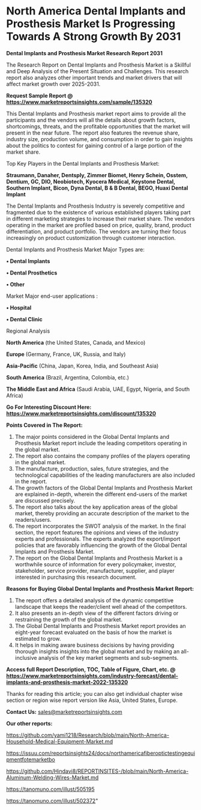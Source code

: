 # North America Dental Implants and Prosthesis Market Is Progressing Towards A Strong Growth By 2031

<strong>Dental Implants and Prosthesis Market Research Report 2031</strong>

The Research Report on Dental Implants and Prosthesis Market is a Skillful and Deep Analysis of the Present Situation and Challenges. This research report also analyzes other important trends and market drivers that will affect market growth over 2025-2031.

<strong>Request Sample Report @ <a href=https://www.marketreportsinsights.com/sample/135320>https://www.marketreportsinsights.com/sample/135320</a></strong>

This Dental Implants and Prosthesis market report aims to provide all the participants and the vendors will all the details about growth factors, shortcomings, threats, and the profitable opportunities that the market will present in the near future. The report also features the revenue share, industry size, production volume, and consumption in order to gain insights about the politics to contest for gaining control of a large portion of the market share.

Top Key Players in the Dental Implants and Prosthesis Market:

<strong>Straumann, Danaher, Dentsply, Zimmer Biomet, Henry Schein, Osstem, Dentium, GC, DIO, Neobiotech, Kyocera Medical, Keystone Dental, Southern Implant, Bicon, Dyna Dental, B & B Dental, BEGO, Huaxi Dental Implant</strong>

The Dental Implants and Prosthesis Industry is severely competitive and fragmented due to the existence of various established players taking part in different marketing strategies to increase their market share. The vendors operating in the market are profiled based on price, quality, brand, product differentiation, and product portfolio. The vendors are turning their focus increasingly on product customization through customer interaction.

Dental Implants and Prosthesis Market Major Types are:

<strong>• Dental Implants

• Dental Prosthetics

• Other</strong>

Market Major end-user applications :

<strong>• Hospital

• Dental Clinic</strong>

Regional Analysis

</u><strong><b>North America</b></strong> (the United States, Canada, and Mexico)

<strong><b>Europe </b></strong>(Germany, France, UK, Russia, and Italy)

<strong><b>Asia-Pacific</b></strong> (China, Japan, Korea, India, and Southeast Asia)

<strong><b>South America</b></strong> (Brazil, Argentina, Colombia, etc.)

<strong><b>The Middle East and Africa</b></strong> (Saudi Arabia, UAE, Egypt, Nigeria, and South Africa)

<strong>Go For Interesting Discount Here: <a href=https://www.marketreportsinsights.com/discount/135320>https://www.marketreportsinsights.com/discount/135320</a></strong>

<strong>Points Covered in The Report:</strong>
<ol>
  <li>The major points considered in the Global Dental Implants and Prosthesis Market report include the leading competitors operating in the global market.</li>
  <li>The report also contains the company profiles of the players operating in the global market.</li>
  <li>The manufacture, production, sales, future strategies, and the technological capabilities of the leading manufacturers are also included in the report.</li>
  <li>The growth factors of the Global Dental Implants and Prosthesis Market are explained in-depth, wherein the different end-users of the market are discussed precisely.</li>
  <li>The report also talks about the key application areas of the global market, thereby providing an accurate description of the market to the readers/users.</li>
  <li>The report incorporates the SWOT analysis of the market. In the final section, the report features the opinions and views of the industry experts and professionals. The experts analyzed the export/import policies that are favorably influencing the growth of the Global Dental Implants and Prosthesis Market.</li>
  <li>The report on the Global Dental Implants and Prosthesis Market is a worthwhile source of information for every policymaker, investor, stakeholder, service provider, manufacturer, supplier, and player interested in purchasing this research document.</li>
</ol>
<strong>Reasons for Buying Global Dental Implants and Prosthesis Market Report:</strong>

<ol>
  <li>The report offers a detailed analysis of the dynamic competitive landscape that keeps the reader/client well ahead of the competitors.</li>
  <li>It also presents an in-depth view of the different factors driving or restraining the growth of the global market.</li>
  <li>The Global Dental Implants and Prosthesis Market report provides an eight-year forecast evaluated on the basis of how the market is estimated to grow.</li>
  <li>It helps in making aware business decisions by having providing thorough insights insights into the global market and by making an all-inclusive analysis of the key market segments and sub-segments.</li>
</ol>
<strong>Access full Report Description, TOC, Table of Figure, Chart, etc. @ <a href=https://www.marketreportsinsights.com/industry-forecast/dental-implants-and-prosthesis-market-2022-135320>https://www.marketreportsinsights.com/industry-forecast/dental-implants-and-prosthesis-market-2022-135320</a></strong>


Thanks for reading this article; you can also get individual chapter wise section or region wise report version like Asia, United States, Europe.

<strong>Contact Us:</strong>
sales@marketreportsinsights.com

<strong>Our other reports:</strong>

<a href=https://github.com/yami1218/Research/blob/main/North-America-Household-Medical-Equipment-Market.md>https://github.com/yami1218/Research/blob/main/North-America-Household-Medical-Equipment-Market.md</a>

<a href=https://issuu.com/reportsinsights24/docs/northamericafiberoptictestingequipmentfotemarketbo>https://issuu.com/reportsinsights24/docs/northamericafiberoptictestingequipmentfotemarketbo</a>

<a href=https://github.com/Hindavi8/REPORTINSITES-/blob/main/North-America-Aluminum-Welding-Wires-Market.md>https://github.com/Hindavi8/REPORTINSITES-/blob/main/North-America-Aluminum-Welding-Wires-Market.md</a>

<a href=https://tanomuno.com/illust/505195>https://tanomuno.com/illust/505195</a>

<a href=https://tanomuno.com/illust/502372>https://tanomuno.com/illust/502372</a>"
